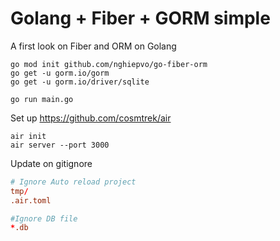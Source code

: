 # Golang + Fiber + GORM simple

A first look on Fiber and ORM on Golang

```shell
go mod init github.com/nghiepvo/go-fiber-orm
go get -u gorm.io/gorm
go get -u gorm.io/driver/sqlite

go run main.go
```

Set up <https://github.com/cosmtrek/air>  

```shell
air init
air server --port 3000
```

Update on gitignore

```conf
# Ignore Auto reload project
tmp/
.air.toml

#Ignore DB file
*.db
```
